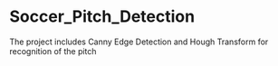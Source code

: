 # Soccer_Pitch_Detection
The project includes Canny Edge Detection and Hough Transform for recognition of the pitch
